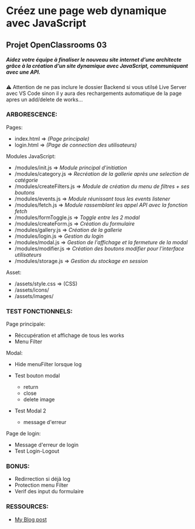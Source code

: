 # Créez une page web dynamique avec JavaScript
## Projet OpenClassrooms 03

##### *Aidez votre équipe à finaliser le nouveau site internet d’une architecte grâce à la création d’un site dynamique avec JavaScript, communiquant avec une API.*

⚠ Attention de ne pas inclure le dossier Backend si vous utilsé Live Server avec VS Code sinon il y aura des rechargements automatique de la page apres un add/delete de works...

### ARBORESCENCE:
Pages:
- index.html => *(Page principale)* 
- login.html => *(Page de connection des utilisateurs)*

Modules JavaScript: 
- /modules/init.js => *Module principal d'initiation*
- /modules/category.js => *Recréation de la gallerie après une selection de catégorie*
- /modules/createFilters.js => *Module de création du menu de filtres + ses boutons*
- /modules/events.js => *Module réunissant tous les events listener*
- /modules/fetch.js => *Module rassemblant les appel API avec la fonction fetch*
- /modules/formToggle.js => *Toggle entre les 2 modal*
- /modules/createForm.js => *Création du formulaire*
- /modules/gallery.js => *Création de la gallerie*
- /modules/login.js => *Gestion du login*
- /modules/modal.js => *Gestion de l'affichage et la fermeture de la modal*
- /modules/modifier.js => *Création des boutons modifier pour l'interface utilisateurs*
- /modules/storage.js => *Gestion du stockage en session*

Asset:
- /assets/style.css => (CSS)
- /assets/icons/
- /assets/images/


### TEST FONCTIONNELS:  
Page principale:  
- Réccupération et affichage de tous les works  
- Menu Filter  

Modal:  
- Hide menuFilter lorsque log  

- Test bouton modal  
    - return  
    - close  
    - delete image  
- Test Modal 2
    - message d'erreur

Page de login:  
- Message d'erreur de login  
- Test Login-Logout  


### BONUS:
- Redirrection si déjà log  
- Protection menu Filter  
- Verif des input du formulaire  


### RESSOURCES:
- [My Blog post](https://blog.positive-link.net/oc_projet03)
